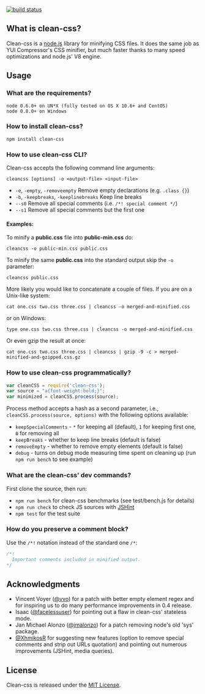 [![build status](https://secure.travis-ci.org/GoalSmashers/clean-css.png)](http://travis-ci.org/GoalSmashers/clean-css)

## What is clean-css? ##

Clean-css is a [node.js](http://nodejs.org/) library for minifying CSS files.
It does the same job as YUI Compressor's CSS minifier, but much faster thanks
to many speed optimizations and node.js' V8 engine.


## Usage ##

### What are the requirements? ###

```
node 0.6.0+ on UN*X (fully tested on OS X 10.6+ and CentOS)
node 0.8.0+ on Windows
```

### How to install clean-css? ###

`npm install clean-css`

### How to use clean-css CLI? ###

Clean-css accepts the following command line arguments:

`cleancss [options] -o <output-file> <input-file>`

* `-e`, `-empty`, `-removeempty` Remove empty declarations (e.g. `.class {}`)
* `-b`, `-keepbreaks`, `-keeplinebreaks` Keep line breaks
* `--s0` Remove all special comments (i.e. `/*! special comment */`)
* `--s1` Remove all special comments but the first one

#### Examples: ####

To minify a **public.css** file into **public-min.css** do:

`cleancss -o public-min.css public.css`

To minify the same **public.css** into the standard output skip the `-o` parameter:

`cleancss public.css`

More likely you would like to concatenate a couple of files. If you are on a Unix-like system:

`cat one.css two.css three.css | cleancss -o merged-and-minified.css`

or on Windows:

`type one.css two.css three.css | cleancss -o merged-and-minified.css`

Or even gzip the result at once:

`cat one.css two.css three.css | cleancss | gzip -9 -c > merged-minified-and-gzipped.css.gz`

### How to use clean-css programmatically? ###

```javascript
var cleanCSS = require('clean-css');
var source = "a{font-weight:bold;}";
var minimized = cleanCSS.process(source);
```

Process method accepts a hash as a second parameter, i.e., `cleanCSS.process(source, options)`
with the following options available:

* `keepSpecialComments` - `*` for keeping all (default), `1` for keeping first one, `0` for removing all
* `keepBreaks` - whether to keep line breaks (default is false)
* `removeEmpty` - whether to remove empty elements (default is false)
* `debug` - turns on debug mode measuring time spent on cleaning up (run `npm run bench` to see example)

### What are the clean-css' dev commands? ###

First clone the source, then run:

* `npm run bench` for clean-css benchmarks (see test/bench.js for details)
* `npm run check` to check JS sources with [JSHint](https://github.com/jshint/jshint/)
* `npm test` for the test suite

### How do you preserve a comment block? ###

Use the `/*!` notation instead of the standard one `/*`:

```css
/*!
  Important comments included in minified output.
*/
```


## Acknowledgments ##

* Vincent Voyer ([@vvo](https://github.com/vvo)) for a patch with better
  empty element regex and for inspiring us to do many performance improvements
  in 0.4 release.
* Isaac ([@facelessuser](https://github.com/facelessuser)) for pointing out
  a flaw in clean-css' stateless mode.
* Jan Michael Alonzo ([@jmalonzo](https://github.com/jmalonzo)) for a patch
  removing node's old 'sys' package.
* [@XhmikosR](https://github.com/XhmikosR) for suggesting new features
  (option to remove special comments and strip out URLs quotation) and pointing
  out numerous improvements (JSHint, media queries).

## License ##

Clean-css is released under the [MIT License](http://opensource.org/licenses/MIT).
